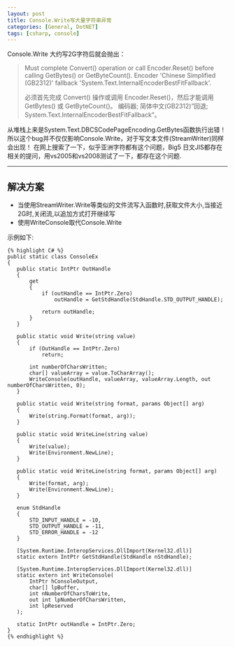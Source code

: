 ```yaml
---
layout: post
title: Console.Write写大量字符串异常
categories: [General, DotNET]
tags: [csharp, console]
---
```


Console.Write 大约写2G字符后就会抛出：

> Must complete Convert() operation or call Encoder.Reset() before calling GetBytes() or GetByteCount(). 
> Encoder 'Chinese Simplified (GB2312)' fallback 'System.Text.InternalEncoderBestFitFallback'.
> 
> 必须首先完成 Convert() 操作或调用 Encoder.Reset()，然后才能调用 GetBytes() 或 GetByteCount()。
> 编码器; 简体中文(GB2312)”回退; System.Text.InternalEncoderBestFitFallback”。

从堆栈上来是System.Text.DBCSCodePageEncoding.GetBytes函数执行出错！所以这个bug并不仅仅影响Console.Write，对于写文本文件(StreamWriter)同样会出现！
在网上搜索了一下，似乎亚洲字符都有这个问题，Big5
日文JIS都存在相关的提问，用vs2005和vs2008测试了一下，都存在这个问题.


----------

## 解决方案 ##
- 当使用StreamWriter.Write等类似的文件流写入函数时,获取文件大小,当接近2G时,关闭流,以追加方式打开继续写
- 使用WriteConsole取代Console.Write

示例如下: 

	{% highlight C# %}
	public static class ConsoleEx
	{
	   public static IntPtr OutHandle
	   {
	       get
	       {
	           if (outHandle == IntPtr.Zero)
	               outHandle = GetStdHandle(StdHandle.STD_OUTPUT_HANDLE);
	
	           return outHandle;
	       }
	   }
	
	   public static void Write(string value)
	   {
	       if (OutHandle == IntPtr.Zero)
	           return;
	
	       int numberOfCharsWritten;
	       char[] valueArray = value.ToCharArray();
	       WriteConsole(outHandle, valueArray, valueArray.Length, out numberOfCharsWritten, 0);
	   }
	
	   public static void Write(string format, params Object[] arg)
	   {
	       Write(string.Format(format, arg));
	   }
	
	   public static void WriteLine(string value)
	   {
	       Write(value);
	       Write(Environment.NewLine);
	   }
	
	   public static void WriteLine(string format, params Object[] arg)
	   {
	       Write(format, arg);
	       Write(Environment.NewLine);
	   }
	
	   enum StdHandle
	   {
	       STD_INPUT_HANDLE = -10,
	       STD_OUTPUT_HANDLE = -11,
	       STD_ERROR_HANDLE = -12
	   }
	
	   [System.Runtime.InteropServices.DllImport(Kernel32.dll)]
	   static extern IntPtr GetStdHandle(StdHandle nStdHandle);
	
	   [System.Runtime.InteropServices.DllImport(Kernel32.dll)]
	   static extern int WriteConsole(
	       IntPtr hConsoleOutput, 
	       char[] lpBuffer, 
	       int nNumberOfCharsToWrite, 
	       out int lpNumberOfCharsWritten, 
	       int lpReserved
	   );
	
	   static IntPtr outHandle = IntPtr.Zero;
	}
	{% endhighlight %}